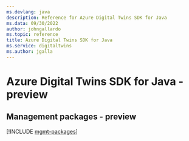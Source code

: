 ```yaml
---
ms.devlang: java
description: Reference for Azure Digital Twins SDK for Java
ms.data: 09/30/2022
author: johngallardo
ms.topic: reference
title: Azure Digital Twins SDK for Java
ms.service: digitaltwins
ms.author: jgalla
---
```

# Azure Digital Twins SDK for Java - preview

## Management packages - preview
[!INCLUDE [mgmt-packages](digital-twins-mgmt-index.md)]